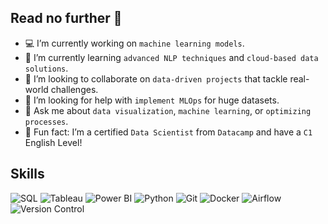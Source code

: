 ## Read no further 👋

* 💻 I’m currently working on `machine learning models`.  
* 🌱 I’m currently learning `advanced NLP techniques` and `cloud-based data solutions`.  
* 🔮 I’m looking to collaborate on `data-driven projects` that tackle real-world challenges.  
* 🧐 I’m looking for help with `implement MLOps` for huge datasets.  
* 💬 Ask me about `data visualization`, `machine learning`, or `optimizing processes`.    
* 💎 Fun fact: I’m a certified `Data Scientist` from `Datacamp` and have a `C1` English Level!

## Skills

![SQL](https://img.shields.io/badge/SQL-FFD700?style=for-the-badge&logo=postgresql&labelColor=FFFFFF)
![Tableau](https://img.shields.io/badge/Tableau-FFD700?style=for-the-badge&logo=tableau)
![Power BI](https://img.shields.io/badge/Power_BI-FFD700?style=for-the-badge&logo=power-bi)
![Python](https://img.shields.io/badge/Python-FFD700?style=for-the-badge&logo=python)
![Git](https://img.shields.io/badge/Git-FFD700?style=for-the-badge&logo=git)
![Docker](https://img.shields.io/badge/Docker-FFD700?style=for-the-badge&logo=docker)
![Airflow](https://img.shields.io/badge/Airflow-FFD700?style=for-the-badge&logo=apache-airflow)
![Version Control](https://www.freepik.com/icon/developer_5338322)

<!--
**rownlet/rownlet** is a ✨ _special_ ✨ repository because its `README.md` (this file) appears on your GitHub profile.

Here are some ideas to get you started:



-->
